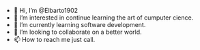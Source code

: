 - 👋 Hi, I’m @Elbarto1902
- 👀 I’m interested in continue learning the art of cumputer cience.
- 🌱 I’m currently learning software development.
- 💞️ I’m looking to collaborate on a better world.
- 📫 How to reach me just call.

<!---
Elbarto1902/Elbarto1902 is a ✨ special ✨ repository because its `README.md` (this file) appears on your GitHub profile.
You can click the Preview link to take a look at your changes.
--->
